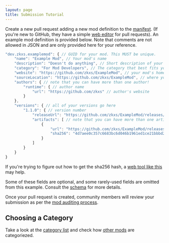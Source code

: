 ```yaml
---
layout: page
title: Submission Tutorial
---
```


Create a new pull request adding a new mod definition to the [manifest]. (If you're new to GitHub, they have a simple [web editor][github web pull request] for pull requests). An example mod definition is provided below. Note that comments are not allowed in JSON and are only provided here for your reference.

```js
"dev.zkxs.examplemod": { // GUID for your mod. This MUST be unique.
    "name": "Example Mod", // Your mod's name
    "description": "Doesn't do anything", // Short description of your mod's functionality
    "category": "For Mod Developers", // The category that best fits your mod.
    "website": "https://github.com/zkxs/ExampleMod", // your mod's homepage
    "sourceLocation": "https://github.com/zkxs/ExampleMod", // where your source code is hosted
    "authors": { // note that you can have more than one author!
        "runtime": { // author name
            "url": "https://github.com/zkxs" // author's website
        }
    },
    "versions": { // all of your versions go here
        "1.1.0": { // version number
            "releaseUrl": "https://github.com/zkxs/ExampleMod/releases/tag/1.1.0.0", // home page for this version
            "artifacts": [ // note that you can have more than one artifact!
                {
                    "url": "https://github.com/zkxs/ExampleMod/releases/download/1.1.0.0/ExampleMod.dll", // download URL
                    "sha256": "4d7aee0c357c6683bc6d046b1961ed1ce21bbbd23f120b8dc7b1553db01d7174" // sha256 hash of ExampleMod.dll. It is very important that this is correct.
                }
            ]
        }
    }
}
```

If you're trying to figure out how to get the sha256 hash, a [web tool like this][sha256 online] may help.

Some of these fields are optional, and some rarely-used fields are omitted from this example. Consult the [schema] for more details.

Once your pull request is created, community members will review your submission as per the [mod auditing process].

## Choosing a Category

Take a look at the [category list][categories] and check how [other mods][mod list] are categoriezed.

<!-- Links -->
[categories]: categories
[github web pull request]: https://github.com/neos-modding-group/neos-mod-manifest/edit/master/manifest.json
[manifest]: https://github.com/neos-modding-group/neos-mod-manifest/blob/master/manifest.json
[mod auditing process]: auditing-process
[mod list]: mods
[mod submission guidelines]: mod-guidelines
[schema]: schema
[sha256 online]: https://emn178.github.io/online-tools/sha256_checksum.html
